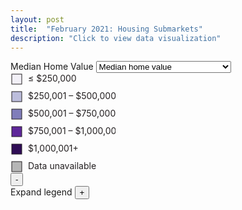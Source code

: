 ```yaml
---
layout: post
title:  "February 2021: Housing Submarkets"
description: "Click to view data visualization"
---
```

<main id="map" class="map"></main>
<aside class="legend__wrapper legend__wrapper--datacommon">
  <div class="legend" style="max-height:340px;">
    <span class="legend__title legend__title--datacommon" id="title">Median Home Value</span>
    <select id="type" name="type" class="legend__select">
      <option value="medhv" checked>Median home value</option>
      <option value="ch_medhv_p">% change in median home value</option>
      <option value="rhu_p">% renter households</option>
      <option value="yrblt59_p">% built prior to 1960</option>
      <option value="cash17_p">% cash sales</option>
    </select>
    <svg height="160" width="168" id="legend__medhv">
      <rect x="2" y="2" width="16" height="16" fill="#F2F0F7" stroke="#231F20"/>
      <text x="28" y="14" class="legend__entry legend__entry--datacommon" fill="#231F20">≤ $250,000</text>
      <rect x="2" y="30" width="16" height="16" fill="#BCBDDC" stroke="#231F20"/>
      <text x="28" y="42" class="legend__entry legend__entry--datacommon" fill="#231F20">$250,001 – $500,000</text>
      <rect x="2" y="58" width="16" height="16" fill="#807DBA" stroke="#231F20"/>
      <text x="28" y="70" class="legend__entry legend__entry--datacommon" fill="#231F20">$500,001 – $750,000</text>
      <rect x="2" y="86" width="16" height="16" fill="#5e279a" stroke="#231F20"/>
      <text x="28" y="98" class="legend__entry legend__entry--datacommon" fill="#231F20">$750,001 – $1,000,000</text>
      <rect x="2" y="114" width="16" height="16" fill="#2F0D56" stroke="#231F20"/>
      <text x="28" y="126" class="legend__entry legend__entry--datacommon" fill="#231F20">$1,000,001+</text>
      <rect x="2" y="142" width="16" height="16" fill="#B6B6B6" stroke="#231F20"/>
      <text x="28" y="154" class="legend__entry legend__entry--datacommon" fill="#231F20">Data unavailable</text>
    </svg>
    <svg height="160" width="168" id="legend__rhu_p" style="display: none;">
      <rect x="2" y="2" width="16" height="16" fill="#F2F0F7" stroke="#231F20"/>
      <text x="28" y="14" class="legend__entry legend__entry--datacommon" fill="#231F20">0% – 20%</text>
      <rect x="2" y="30" width="16" height="16" fill="#BCBDDC" stroke="#231F20"/>
      <text x="28" y="42" class="legend__entry legend__entry--datacommon" fill="#231F20">20% – 40%</text>
      <rect x="2" y="58" width="16" height="16" fill="#807DBA" stroke="#231F20"/>
      <text x="28" y="70" class="legend__entry legend__entry--datacommon" fill="#231F20">40% – 60%</text>
      <rect x="2" y="86" width="16" height="16" fill="#5e279a" stroke="#231F20"/>
      <text x="28" y="98" class="legend__entry legend__entry--datacommon" fill="#231F20">60% – 80%</text>
      <rect x="2" y="114" width="16" height="16" fill="#2F0D56" stroke="#231F20"/>
      <text x="28" y="126" class="legend__entry legend__entry--datacommon" fill="#231F20">80% – 100%</text>
      <rect x="2" y="142" width="16" height="16" fill="#B6B6B6" stroke="#231F20"/>
      <text x="28" y="154" class="legend__entry legend__entry--datacommon" fill="#231F20">Data unavailable</text>
    </svg>
    <svg height="160" width="168" id="legend__yrblt59_p" style="display: none;">
      <rect x="2" y="2" width="16" height="16" fill="#F2F0F7" stroke="#231F20"/>
      <text x="28" y="14" class="legend__entry legend__entry--datacommon" fill="#231F20">0% – 20%</text>
      <rect x="2" y="30" width="16" height="16" fill="#BCBDDC" stroke="#231F20"/>
      <text x="28" y="42" class="legend__entry legend__entry--datacommon" fill="#231F20">20% – 40%</text>
      <rect x="2" y="58" width="16" height="16" fill="#807DBA" stroke="#231F20"/>
      <text x="28" y="70" class="legend__entry legend__entry--datacommon" fill="#231F20">40% – 60%</text>
      <rect x="2" y="86" width="16" height="16" fill="#5e279a" stroke="#231F20"/>
      <text x="28" y="98" class="legend__entry legend__entry--datacommon" fill="#231F20">60% – 80%</text>
      <rect x="2" y="114" width="16" height="16" fill="#2F0D56" stroke="#231F20"/>
      <text x="28" y="126" class="legend__entry legend__entry--datacommon" fill="#231F20">80% – 100%</text>
      <rect x="2" y="142" width="16" height="16" fill="#B6B6B6" stroke="#231F20"/>
      <text x="28" y="154" class="legend__entry legend__entry--datacommon" fill="#231F20">Data unavailable</text>
    </svg>
    <svg height="160" width="168" id="legend__cash17_p" style="display: none;">
      <rect x="2" y="2" width="16" height="16" fill="#F2F0F7" stroke="#231F20"/>
      <text x="28" y="14" class="legend__entry legend__entry--datacommon" fill="#231F20">0% – 10%</text>
      <rect x="2" y="30" width="16" height="16" fill="#BCBDDC" stroke="#231F20"/>
      <text x="28" y="42" class="legend__entry legend__entry--datacommon" fill="#231F20">10% – 20%</text>
      <rect x="2" y="58" width="16" height="16" fill="#807DBA" stroke="#231F20"/>
      <text x="28" y="70" class="legend__entry legend__entry--datacommon" fill="#231F20">20% – 30%</text>
      <rect x="2" y="86" width="16" height="16" fill="#5e279a" stroke="#231F20"/>
      <text x="28" y="98" class="legend__entry legend__entry--datacommon" fill="#231F20">30% – 40%</text>
      <rect x="2" y="114" width="16" height="16" fill="#2F0D56" stroke="#231F20"/>
      <text x="28" y="126" class="legend__entry legend__entry--datacommon" fill="#231F20">40%+</text>
      <rect x="2" y="142" width="16" height="16" fill="#B6B6B6" stroke="#231F20"/>
      <text x="28" y="154" class="legend__entry legend__entry--datacommon" fill="#231F20">Data unavailable</text>
    </svg>
    <svg height="160" width="168" id="legend__ch_medhv_p" style="display: none;">
      <rect x="2" y="2" width="16" height="16" fill="#F2F0F7" stroke="#231F20"/>
      <text x="28" y="14" class="legend__entry legend__entry--datacommon" fill="#231F20">-50% – 0%</text>
      <rect x="2" y="30" width="16" height="16" fill="#BCBDDC" stroke="#231F20"/>
      <text x="28" y="42" class="legend__entry legend__entry--datacommon" fill="#231F20">0% – 25%</text>
      <rect x="2" y="58" width="16" height="16" fill="#807DBA" stroke="#231F20"/>
      <text x="28" y="70" class="legend__entry legend__entry--datacommon" fill="#231F20">25% – 50%</text>
      <rect x="2" y="86" width="16" height="16" fill="#5e279a" stroke="#231F20"/>
      <text x="28" y="98" class="legend__entry legend__entry--datacommon" fill="#231F20">50% – 75%</text>
      <rect x="2" y="114" width="16" height="16" fill="#2F0D56" stroke="#231F20"/>
      <text x="28" y="126" class="legend__entry legend__entry--datacommon" fill="#231F20">75%+</text>
      <rect x="2" y="142" width="16" height="16" fill="#B6B6B6" stroke="#231F20"/>
      <text x="28" y="154" class="legend__entry legend__entry--datacommon" fill="#231F20">Data unavailable</text>
    </svg>
  </div>
  <button type="button" class="button__collapsible button__collapsible--minus">-</button>
  <div>
    <label for="button__collapsible--plus" class="maximize-instructions legend__entry legend__entry--datacommon">Expand legend</label>
    <button type="button" class="button__collapsible button__collapsible--plus">+</button>
  </div>
</aside>

<script src="{{'assets/javascripts/housing-submarkets.js' | absolute_url }}" type="module"></script>